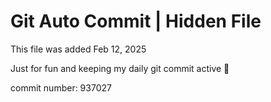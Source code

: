 # Git Auto Commit | Hidden File

This file was added Feb 12, 2025

Just for fun and keeping my daily git commit active 🤪

commit number: 937027
